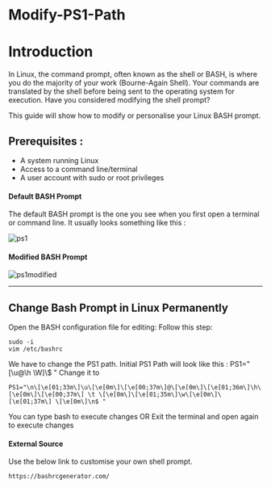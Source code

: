 # Modify-PS1-Path

# Introduction

In Linux, the command prompt, often known as the shell or BASH, is where you do the majority of your work (Bourne-Again Shell). Your commands are translated by the shell before being sent to the operating system for execution.
Have you considered modifying the shell prompt?

This guide will show how to modify or personalise your Linux BASH prompt.

## Prerequisites :

* A system running Linux
* Access to a command line/terminal
* A user account with sudo or root privileges

#### Default BASH Prompt

The default BASH prompt is the one you see when you first open a terminal or command line. It usually looks something like this :

![ps1](https://user-images.githubusercontent.com/124764401/217745471-715a0f96-54bd-4041-b558-17dd5f5bfd10.png)

#### Modified BASH Prompt

![ps1modified](https://user-images.githubusercontent.com/124764401/217745522-54f422d3-1398-4bcf-9a79-2d70822120f8.png)


------------------------
## Change Bash Prompt in Linux Permanently

Open the BASH configuration file for editing:
Follow this step:

```
sudo -i
vim /etc/bashrc
```

We have to change the PS1 path.
Initial PS1 Path will look like this : PS1="[\u@\h \W]\\$ " 
Change it to

```
PS1="\n\[\e[01;33m\]\u\[\e[0m\]\[\e[00;37m\]@\[\e[0m\]\[\e[01;36m\]\h\[\e[0m\]\[\e[00;37m\] \t \[\e[0m\]\[\e[01;35m\]\w\[\e[0m\]\[\e[01;37m\] \[\e[0m\]\n$ "
```

You can type bash to execute changes OR Exit the terminal and open again to execute changes

#### External Source
Use the below link to customise your own shell prompt.

```
https://bashrcgenerator.com/
```

